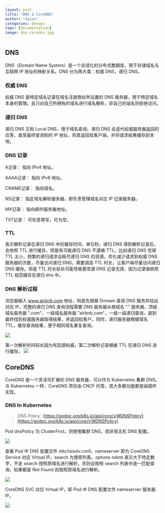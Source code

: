 ```yaml
---
layout: post
title: "DNS & CoreDNS"
author: "Gaius"
categories: Devops
tags: [documentation]
image: dns-coredns.jpg
---
```


## DNS
DNS（Domain Name System）是一个全球化的分布式数据库，用于存储域名与互联网 IP 地址的映射关系。DNS 分为两大类：权威 DNS，递归 DNS。

### 权威 DNS
权威 DNS 是特定域名记录在域名注册商处所设置的 DNS 服务器，用于特定域名本身的管理。且只对自己所拥有的域名进行域名解析，非自己的域名则拒绝访问。

### 递归 DNS
递归 DNS 又称 Local DNS，用于域名查询。递归 DNS 会迭代权威服务器返回的应答，直至最终查询到的 IP 地址，将其返回给客户端，并将请求结果缓存到本地。

### DNS 记录
A记录： 指向 IPv4 地址。

AAAA记录： 指向 IPv6 地址。

CNAME记录： 指向域名。

NS记录： 指定域名解析服务器，即负责管理域名对应 IP 记录服务器。

MX记录： 指向邮件服务器地址。

TXT记录： 可任意填写，可为空。

### TTL
表示解析记录在递归 DNS 中的缓存时间，单位秒。递归 DNS 得到解析记录后，会依照 TTL 进行缓存，但是有可能递归 DNS 不遵循 TTL，比如递归 DNS 觉得 TTL 太小，频繁的递归请求会耗尽递归 DNS 的资源。优化减少请求到权威 DNS 服务器的次数，尽量访问递归 DNS，需要调高 TTL 时长，让客户端尽量访问递归 DNS 缓存。但是 TTL 时长较长可能导致更改源 DNS 记录无效，因为记录值依照 TTL 规范缓存在递归 dns 中。

### DNS 解析过程
浏览器输入 www.airbnb.com 地址，则首先根据 Domain 查询 DNS 服务并给出对应 IP。完整的递归 DNS 查询流程需要 DNS 服务器从根域名 "." 服务器，顶级域名服务器 ".com"，一级域名服务器 "airbnb.com"，一级一级递归查询，直到最终找到权威服务器取得结果，并返回给客户。同时，递归服务器根据域名 TTL，缓存查询结果，便于相同域名重复查询。

![](https://tva1.sinaimg.cn/large/0081Kckwgy1gkfq7ve54wj31300pw42n.jpg)

第一次解析时间较长因为有回源权威，第二次解析记录根据 TTL 在递归 DNS 进行缓存。
![](https://tva1.sinaimg.cn/large/0081Kckwgy1gkfqjzza6tj30qo03xjsg.jpg)

## CoreDNS
CoreDNS 是一个灵活可扩展的 DNS 服务器，可以作为 Kubernetes 集群 DNS。与 Kubernetes 一样，CoreDNS 项目由 CNCF 托管，其大多数功能都是由插件实现。

### DNS In Kubernetes
> DNS Policy: [https://godoc.org/k8s.io/api/core/v1#DNSPolicy](https://godoc.org/k8s.io/api/core/v1#DNSPolicy)

Pod dnsPolicy 为 ClusterFirst，则使用集群 DNS，而非宿主机 DNS 配置。

![](https://tva1.sinaimg.cn/large/0081Kckwly1gkfr1so3umj30iu0qdgpb.jpg)

查看 Pod 中 DNS 配置文件 /etc/resolv.conf。nameserver 即为 CoreDNS Service 对应 Virtual IP。search 为搜索列表。options ndots 表示大于特定数字，不走 search 按照原域名进行解析，否则会按照 search 列表中逐一匹配查询，如果都是 Not Found 则按照原域名进行解析。

![](https://tva1.sinaimg.cn/large/0081Kckwly1gkfquvrxxbj30h5021jrk.jpg)

CoreDNS SVC 对应 Virtual IP，即 Pod 中 DNS 配置文件 nameserver 服务器 IP。

![](https://tva1.sinaimg.cn/large/0081Kckwly1gkfr6vf7bhj30s404mabf.jpg)
